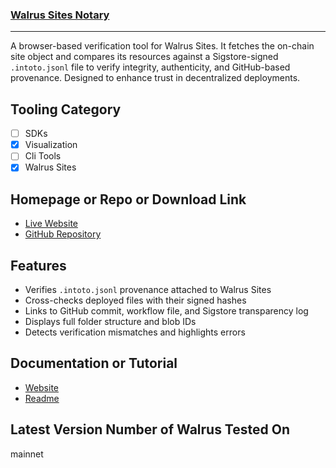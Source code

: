 ### [Walrus Sites Notary](https://notary.wal.app)
---

A browser-based verification tool for Walrus Sites. It fetches the on-chain site object and compares its resources against a Sigstore-signed `.intoto.jsonl` file to verify integrity, authenticity, and GitHub-based provenance. Designed to enhance trust in decentralized deployments.

## Tooling Category
- [ ] SDKs  
- [x] Visualization  
- [ ] Cli Tools  
- [x] Walrus Sites

## Homepage or Repo or Download Link  
- [Live Website](https://notary.wal.app)  
- [GitHub Repository](https://github.com/zktx-io/walrus-sites-notary)

## Features
- Verifies `.intoto.jsonl` provenance attached to Walrus Sites
- Cross-checks deployed files with their signed hashes
- Links to GitHub commit, workflow file, and Sigstore transparency log
- Displays full folder structure and blob IDs
- Detects verification mismatches and highlights errors

## Documentation or Tutorial
- [Website](https://notary.wal.app)  
- [Readme](https://github.com/zktx-io/walrus-sites-notary#readme)

## Latest Version Number of Walrus Tested On
mainnet